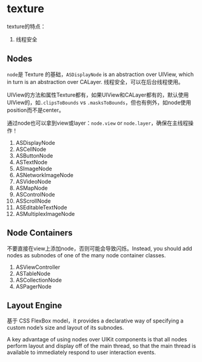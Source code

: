 #  texture

texture的特点：
1. 线程安全




## Nodes

`node`是 Texture 的基础，`ASDisplayNode` is an abstraction over UIView, which in turn is an abstraction over CALayer. 线程安全，可以在后台线程使用。

UIView的方法和属性Texture都有，如果UIView和CALayer都有的，默认使用UIView的，如`.clipsToBounds` vs `.masksToBounds`，但也有例外，如node使用position而不是center。

通过node也可以拿到view或layer：`node.view` or `node.layer`，确保在主线程操作！

1. ASDisplayNode
2. ASCellNode
3. ASButtonNode
4. ASTextNode
5. ASImageNode
6. ASNetworkImageNode
7. ASVideoNode
8. ASMapNode
9. ASControlNode
10. ASScrollNode
11. ASEditableTextNode
12. ASMultiplexImageNode

## Node Containers

不要直接在view上添加node，否则可能会导致闪烁。Instead, you should add nodes as subnodes of one of the many node container classes. 

1. ASViewController
2. ASTableNode
3. ASCollectionNode
4. ASPagerNode


## Layout Engine

基于 CSS FlexBox model，it provides a declarative way of specifying a custom node’s size and layout of its subnodes.

A key advantage of using nodes over UIKit components is that all nodes perform layout and display off of the main thread, so that the main thread is available to immediately respond to user interaction events.


